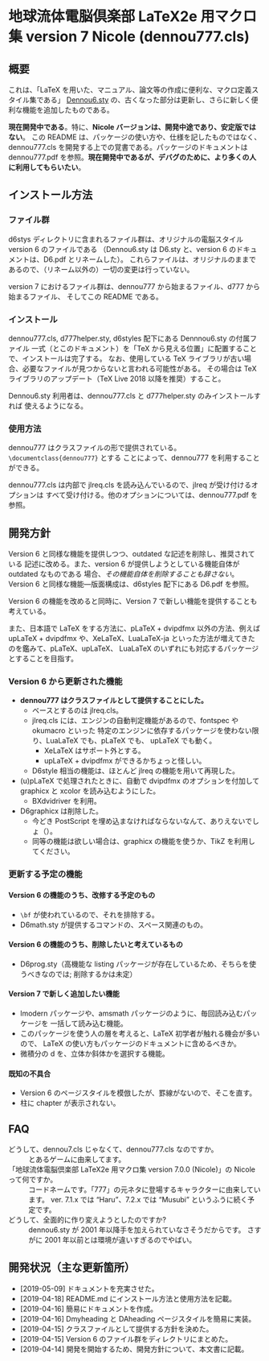 # 地球流体電脳倶楽部 LaTeX2e 用マクロ集 version 7 Nicole (dennou777.cls)

## 概要

これは、「LaTeX を用いた、マニュアル、論文等の作成に便利な、マクロ定義スタイル集である」
[Dennou6.sty](http://www.gfd-dennou.org/library/cc-env/TeXmacro/dennou/) 
の、古くなった部分は更新し、さらに新しく便利な機能を追加したものである。

**現在開発中である**。特に、__Nicole バージョンは、開発中途であり、安定版ではない__。
この README は、パッケージの使い方や、仕様を記したものではなく、
dennou777.cls を開発する上での覚書である。パッケージのドキュメントは dennou777.pdf
を参照。**現在開発中であるが、デバグのために、より多くの人に利用してもらいたい**。

## インストール方法

### ファイル群

d6stys ディレクトリに含まれるファイル群は、オリジナルの電脳スタイル version 6 のファイルである
（Dennou6.sty は D6.sty と、version 6 のドキュメントは、D6.pdf とリネームした）。
これらファイルは、オリジナルのままであるので、（リネーム以外の）一切の変更は行っていない。

version 7 におけるファイル群は、dennou777 から始まるファイル、d777 から始まるファイル、
そしてこの README である。

### インストール

dennou777.cls, d777helper.sty, d6styles 配下にある Dennnou6.sty の付属ファイル
一式（とこのドキュメント）を「TeX から見える位置」に配置することで、インストールは完了する。
なお、使用している TeX ライブラリが古い場合、必要なファイルが見つからないと言われる可能性がある。
その場合は TeX ライブラリのアップデート（TeX Live 2018 以降を推奨）すること。

Dennou6.sty 利用者は、dennou777.cls と d777helper.sty のみインストールすれば
使えるようになる。

### 使用方法

dennou777 はクラスファイルの形で提供されている。`\documentclass{dennou777}` とする
ことによって、dennou777 を利用することができる。

dennou777.cls は内部で jlreq.cls を読み込んでいるので、jlreq が受け付けるオプションは
すべて受け付ける。他のオプションについては、dennou777.pdf を参照。

## 開発方針

Version 6 と同様な機能を提供しつつ、outdated な記述を削除し、推奨されている
記述に改める。また、version 6 が提供しようとしている機能自体が outdated なものである
場合、*その機能自体を削除することも辞さない*。
Version 6 と同様な機能—版面構成は、d6styles 配下にある D6.pdf を参照。

Version 6 の機能を改めると同時に、Version 7 で新しい機能を提供することも考えている。

また、日本語で LaTeX をする方法に、pLaTeX + dvipdfmx 以外の方法、例えば upLaTeX + dvipdfmx
や、XeLaTeX、LuaLaTeX-ja といった方法が増えてきたのを鑑みて、pLaTeX、upLaTeX、
LuaLaTeX のいずれにも対応するパッケージとすることを目指す。

### Version 6 から更新された機能

+ **dennou777 はクラスファイルとして提供することにした。**
	- ベースとするのは jlreq.cls。
	- jlreq.cls には、エンジンの自動判定機能があるので、fontspec や okumacro といった
		特定のエンジンに依存するパッケージを使わない限り、LuaLaTeX でも、pLaTeX でも、
		upLaTeX でも動く。
		* XeLaTeX はサポート外とする。
		* upLaTeX + dvipdfmx ができるかちょっと怪しい。
	- D6style 相当の機能は、ほとんど jlreq の機能を用いて再現した。
+ (u)pLaTeX で処理されたときに、自動で dvipdfmx のオプションを付加して graphicx と
	xcolor を読み込むようにした。
	- BXdvidriver を利用。
+ D6graphicx は削除した。
	- 今どき PostScript を埋め込まなければならないなんて、ありえないでしょ（）。
	- 同等の機能は欲しい場合は、graphicx の機能を使うか、TikZ を利用してください。

### 更新する予定の機能

#### Version 6 の機能のうち、改修する予定のもの

+ `\bf` が使われているので、それを排除する。
+ D6math.sty が提供するコマンドの、スペース関連のもの。

#### Version 6 の機能のうち、削除したいと考えているもの

+ D6prog.sty（高機能な listing パッケージが存在しているため、そちらを使うべきなのでは;
	削除するかは未定）

#### Version 7 で新しく追加したい機能

+ lmodern パッケージや、amsmath パッケージのように、毎回読み込むパッケージを
	一括して読み込む機能。
+ このパッケージを使う人の層を考えると、LaTeX 初学者が触れる機会が多いので、
	LaTeX の使い方もパッケージのドキュメントに含めるべきか。
+ 微積分の d を、立体か斜体かを選択する機能。

#### 既知の不具合

+ Version 6 のページスタイルを模倣したが、罫線がないので、そこを直す。
+ 柱に chapter が表示されない。

## FAQ

<dl>
	<dt>どうして、dennou7.cls じゃなくて、dennou777.cls なのですか。</dt>
	<dd>
		とあるゲームに由来してます。
	</dd>
	<dt>「地球流体電脳倶楽部 LaTeX2e 用マクロ集 version 7.0.0 (Nicole)」の Nicole って何ですか。</dt>
	<dd>
		コードネームです。「777」の元ネタに登場するキャラクターに由来しています。
		ver. 7.1.x では “Haru”、7.2.x では “Musubi” というふうに続く予定です。
	</dd>
	<dt>どうして、全面的に作り変えようとしたのですか?</dt>
	<dd>
		dennou6.sty が 2001 年以降手を加えられていなさそうだからです。
		さすがに 2001 年以前とは環境が違いすぎるのでやばい。
	</dd>
</dl>

## 開発状況（主な更新箇所）

- [2019-05-09] ドキュメントを充実させた。
- [2019-04-18] README.md にインストール方法と使用方法を記載。
- [2019-04-16] 簡易にドキュメントを作成。
- [2019-04-16] Dmyheading と DAheading ページスタイルを簡易に実装。
- [2019-04-15] クラスファイルとして提供する方針を決めた。
- [2019-04-15] Version 6 のファイル群をディレクトリにまとめた。
- [2019-04-14] 開発を開始するため、開発方針について、本文書に記載。
